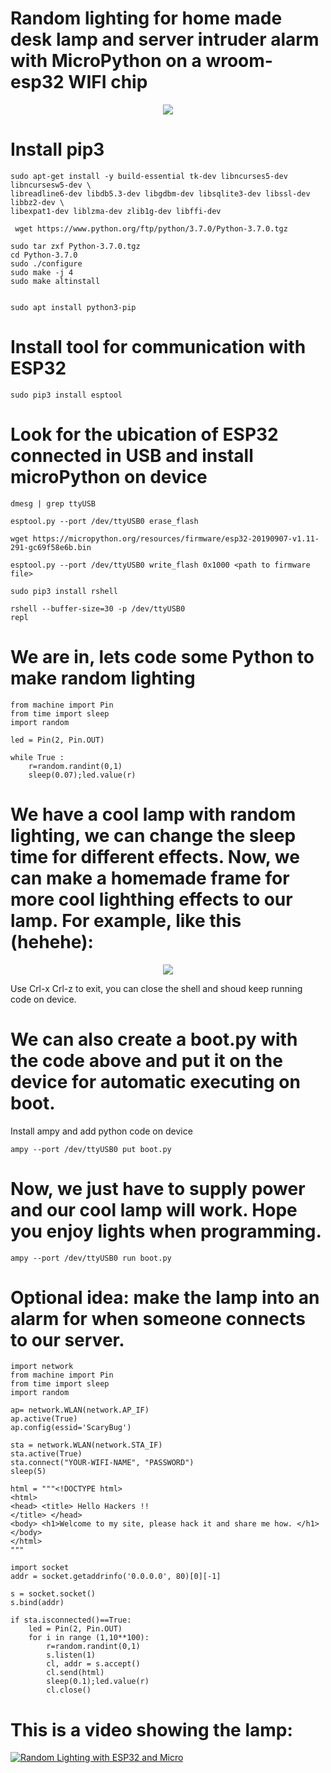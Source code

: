 # Random lighting for home made desk lamp and server intruder alarm with MicroPython on a wroom-esp32 WIFI chip

<div style="text-align:center"><img src="https://github.com/progamandoconro/ESP32-WROOM/blob/master/WROOM_ESP32.JPG" /></div>


# Install pip3 

    sudo apt-get install -y build-essential tk-dev libncurses5-dev libncursesw5-dev \
    libreadline6-dev libdb5.3-dev libgdbm-dev libsqlite3-dev libssl-dev libbz2-dev \
    libexpat1-dev liblzma-dev zlib1g-dev libffi-dev

     wget https://www.python.org/ftp/python/3.7.0/Python-3.7.0.tgz

    sudo tar zxf Python-3.7.0.tgz
    cd Python-3.7.0
    sudo ./configure
    sudo make -j 4
    sudo make altinstall


    sudo apt install python3-pip
    
# Install tool for communication with ESP32

    sudo pip3 install esptool
    
 # Look for the ubication of ESP32 connected in USB and install microPython on device

    dmesg | grep ttyUSB

    esptool.py --port /dev/ttyUSB0 erase_flash

    wget https://micropython.org/resources/firmware/esp32-20190907-v1.11-291-gc69f58e6b.bin

    esptool.py --port /dev/ttyUSB0 write_flash 0x1000 <path to firmware file>

    sudo pip3 install rshell

    rshell --buffer-size=30 -p /dev/ttyUSB0 
    repl
    
 # We are in, lets code some Python to make random lighting
 
    from machine import Pin
    from time import sleep
    import random

    led = Pin(2, Pin.OUT)

    while True :
        r=random.randint(0,1)
        sleep(0.07);led.value(r)
 
 
# We have a cool lamp with random lighting, we can change the sleep time for different effects. Now, we can make a homemade frame for more cool lighthing effects to our lamp. For example, like this (hehehe):

<div style="text-align:center"><img src="https://github.com/progamandoconro/ESP32-WROOM/blob/master/_DSC8897.JPG" /></div>


Use Crl-x Crl-z to exit, you can close the shell and shoud keep running code on device.

# We can also create a boot.py with the code above and put it on the device for automatic executing on boot.

Install ampy and add python code on device

   
    ampy --port /dev/ttyUSB0 put boot.py
    
 
 # Now, we just have to supply power and our cool lamp will work. Hope you enjoy lights when programming. 
 

    ampy --port /dev/ttyUSB0 run boot.py

# Optional idea: make the lamp into an alarm for when someone connects to our server.

    import network
    from machine import Pin
    from time import sleep
    import random

    ap= network.WLAN(network.AP_IF)
    ap.active(True)
    ap.config(essid='ScaryBug')

    sta = network.WLAN(network.STA_IF)
    sta.active(True)
    sta.connect("YOUR-WIFI-NAME", "PASSWORD")
    sleep(5)

    html = """<!DOCTYPE html>
    <html>
    <head> <title> Hello Hackers !!
    </title> </head>
    <body> <h1>Welcome to my site, please hack it and share me how. </h1> </body>
    </html>
    """

    import socket
    addr = socket.getaddrinfo('0.0.0.0', 80)[0][-1]

    s = socket.socket()
    s.bind(addr)

    if sta.isconnected()==True:
        led = Pin(2, Pin.OUT)
        for i in range (1,10**100):
            r=random.randint(0,1)
            s.listen(1)
            cl, addr = s.accept()
            cl.send(html)
            sleep(0.1);led.value(r)
            cl.close()

# This is a video showing the lamp:

[![Random Lighting with ESP32 and Micro](https://github.com/progamandoconro/ESP32-WROOM/blob/master/Screenshot%20from%202019-11-20%2009-15-30.png
)](https://youtu.be/B82Uy2I6u9Q)
